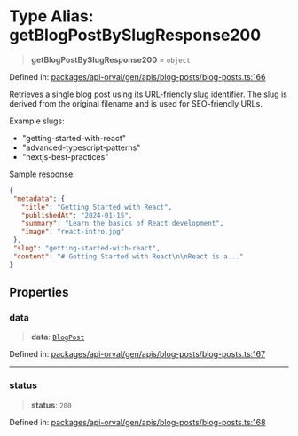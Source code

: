 # Type Alias: getBlogPostBySlugResponse200

> **getBlogPostBySlugResponse200** = `object`

Defined in: [packages/api-orval/gen/apis/blog-posts/blog-posts.ts:166](https://github.com/the-inconvenience-store/mono-example/blob/77ed7dd80da67d5d4a2bd8320e638952ed491201/packages/api-orval/gen/apis/blog-posts/blog-posts.ts#L166)

Retrieves a single blog post using its URL-friendly slug identifier.
The slug is derived from the original filename and is used for SEO-friendly URLs.

Example slugs:
- "getting-started-with-react"
- "advanced-typescript-patterns"
- "nextjs-best-practices"

Sample response:
```json
{
 "metadata": {
   "title": "Getting Started with React",
   "publishedAt": "2024-01-15",
   "summary": "Learn the basics of React development",
   "image": "react-intro.jpg"
 },
 "slug": "getting-started-with-react",
 "content": "# Getting Started with React\n\nReact is a..."
}
```

## Properties

### data

> **data**: [`BlogPost`](../interfaces/BlogPost.md)

Defined in: [packages/api-orval/gen/apis/blog-posts/blog-posts.ts:167](https://github.com/the-inconvenience-store/mono-example/blob/77ed7dd80da67d5d4a2bd8320e638952ed491201/packages/api-orval/gen/apis/blog-posts/blog-posts.ts#L167)

***

### status

> **status**: `200`

Defined in: [packages/api-orval/gen/apis/blog-posts/blog-posts.ts:168](https://github.com/the-inconvenience-store/mono-example/blob/77ed7dd80da67d5d4a2bd8320e638952ed491201/packages/api-orval/gen/apis/blog-posts/blog-posts.ts#L168)
